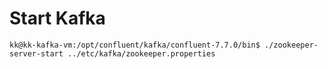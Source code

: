 # Start Kafka

```
kk@kk-kafka-vm:/opt/confluent/kafka/confluent-7.7.0/bin$ ./zookeeper-server-start ../etc/kafka/zookeeper.properties
```
